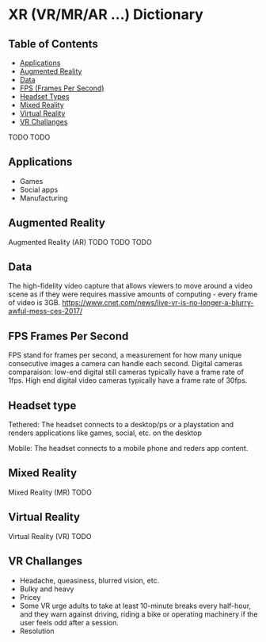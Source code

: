 XR (VR/MR/AR ...) Dictionary
=========

<!--
https://guides.github.com/features/mastering-markdown/
-->

## Table of Contents

 - [Applications](#applications)
- [Augmented Reality](#augmented-reality)
- [Data](#data)
- [FPS (Frames Per Second)](#fps-frames-per-second)
- [Headset Types](#headset-type)
- [Mixed Reality](#mixed-reality)
- [Virtual Reality](#virtual-reality)
- [VR Challanges](#vr-challanges)

TODO
TODO


<!---
## Table of Contents
 - [GitHub](#github)
  - [Ignore Whitespace](#ignore-whitespace)
  - [Adjust Tab Space](#adjust-tab-space)
  - [Commit History by Author](#commit-history-by-author)
  - [Cloning a Repository](#cloning-a-repository)
  - [Branch](#branch)
    - [Compare all Branches to Another Branch](#compare-all-branches-to-another-branch)
    - [Comparing Branches](#comparing-branches)
    - [Compare Branches across Forked Repositories](#compare-branches-across-forked-repositories)
  
-->


## Applications
* Games
* Social apps
* Manufacturing


## Augmented Reality
Augmented Reality (AR)
TODO
TODO
TODO

## Data
The high-fidelity video capture that allows viewers to move around a video scene as if they were requires massive amounts of computing - every frame of video is 3GB.
https://www.cnet.com/news/live-vr-is-no-longer-a-blurry-awful-mess-ces-2017/

## FPS Frames Per Second
FPS stand for frames per second, a measurement for how many unique consecutive images a camera can handle each second. Digital cameras comparaison: low-end digital still cameras typically have a frame rate of 1fps. High end digital video cameras typically have a frame rate of 30fps. 

## Headset type
Tethered: The headset connects to a desktop/ps or a playstation and renders applications like games, social, etc. on the desktop

Mobile: The headset connects to a mobile phone and reders app content.

## Mixed Reality
 Mixed Reality (MR)
TODO

## Virtual Reality
Virtual Reality (VR)
TODO

## VR Challanges
* Headache, queasiness, blurred vision, etc.
* Bulky and heavy
* Pricey
* Some VR urge adults to take at least 10-minute breaks every half-hour, and they warn against driving, riding a bike or operating machinery if the user feels odd after a session.
* Resolution



